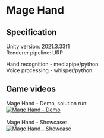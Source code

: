 # Mage Hand
## Specification
Unity version: 2021.3.33f1 </br>
Renderer pipeline: URP

Hand recognition - mediapipe/python </br>
Voice processing - whisper/python

## Game videos

Mage Hand - Demo, solution run:</br>
[![Mage Hand - Demo](https://img.youtube.com/vi/j6jf_A52m8k/0.jpg)](https://www.youtube.com/watch?v=j6jf_A52m8k)
</br>
</br>
Mage Hand - Showcase:</br>
[![Mage Hand - Showcase](https://img.youtube.com/vi/fauG4kK6g4c/0.jpg)](https://www.youtube.com/watch?v=fauG4kK6g4c)
